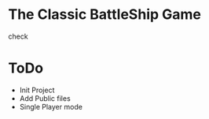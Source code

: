 # The Classic BattleShip Game
check



# ToDo

- Init Project
- Add Public files
- Single Player mode
